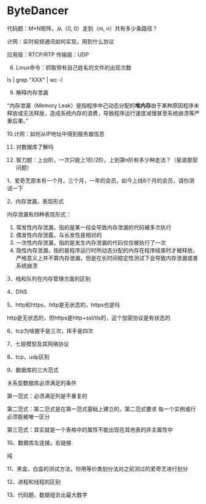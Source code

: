 # ByteDancer

代码题：M\*N矩阵，从（0, 0）走到（m, n）共有多少条路径？

计网：实时视频通讯如何实现，用到什么协议 

应用层：RTCP/RTP  传输层：UDP 

8. Linux命令：抓取带有自己姓名的文件的出现次数 

ls \| grep "XXX" \| wc -l

9. 解释内存泄漏 

“内存泄漏（Memory Leak）是指程序中己动态分配的**堆内存**由于某种原因程序未释放或无法释放，造成系统内存的浪费，导致程序运行速度减慢甚至系统崩溃等严重后果。”

10.计网：如何从IP地址中得到服务器信息 

11. 对数据库了解吗 

12. 智力题：上台阶，一次只能上1阶/2阶，上到第n阶有多少种走法？（斐波那契问题）

  
1、爱奇艺原本有一个月，三个月，一年的会员，如今上线6个月的会员，请你测试一下 

2、内存泄漏，表现形式 

内存泄漏有四种表现形式：

1. 常发性内存泄漏，指的是某一段会导致内存泄漏的代码被多次执行
2. 偶发性内存泄露，与长发性是相对的
3. 一次性内存泄漏，指的是发生内存泄漏的代码仅仅被执行了一次
4. 隐性内存泄漏，指的是程序运行时所动态分配的内存在程序结束时才被释放，严格意义上并不算内存泄漏，但是在长时间稳定性测试下会导致内存泄漏或者系统崩溃

3、栈和队列在内存管理方面的区别 

4、DNS 

5、http和https，http是无状态的，https也是吗 

http是无状态的，但https是http+ssl/tls的，这个加密协议是有状态的

6、tcp为啥握手是三次，挥手是四次 

7、七层模型及其网络协议 

8、tcp，udp区别 

9、数据库的三大范式 

关系型数据库必须满足的条件

第一范式：必须满足列是不重复的

第二范式：第二范式是在第一范式基础上建立的，第二范式要求 每一个实例或行必须能被唯一区分

第三范式：其实就是一个表格中的属性不能出现在其他表的非主属性中

10、数据库左连接，右链接 

纯

11、黑盒，白盒的测试方法，你用等价类划分法对之前测过的爱奇艺进行划分 

12、进程和线程的区别 

13、代码题，数据组合出最大数字

